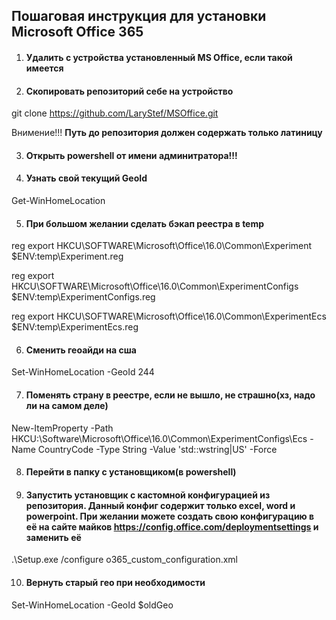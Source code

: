 ## Пошаговая инструкция для установки Microsoft Office 365

1. #### Удалить с устройства установленный MS Office, если такой имеется

2. #### Скопировать репозиторий себе на устройство

git clone https://github.com/LaryStef/MSOffice.git

Внимение!!! **Путь до репозитория должен содержать только латиницу**

3. #### Открыть powershell **от имени админитратора!!!**

4. #### Узнать свой текущий GeoId

Get-WinHomeLocation

5. #### При большом желании сделать бэкап реестра в temp

reg export HKCU\SOFTWARE\Microsoft\Office\16.0\Common\Experiment $ENV:temp\Experiment.reg

reg export HKCU\SOFTWARE\Microsoft\Office\16.0\Common\ExperimentConfigs $ENV:temp\ExperimentConfigs.reg

reg export HKCU\SOFTWARE\Microsoft\Office\16.0\Common\ExperimentEcs $ENV:temp\ExperimentEcs.reg

6. #### Сменить геоайди на сша

Set-WinHomeLocation -GeoId 244

7. #### Поменять страну в реестре, если не вышло, не страшно(хз, надо ли на самом деле)

New-ItemProperty -Path HKCU:\Software\Microsoft\Office\16.0\Common\ExperimentConfigs\Ecs -Name CountryCode -Type String -Value 'std::wstring|US' -Force

8. #### Перейти в папку с установщиком(в powershell)

9. #### Запустить установщик с кастомной конфигурацией из репозитория. Данный конфиг содержит только excel, word и powerpoint. При желании можете создать свою конфигурацию в её на сайте майков https://config.office.com/deploymentsettings и заменить её

.\Setup.exe /configure o365_custom_configuration.xml

10. #### Вернуть старый гео при необходимости

Set-WinHomeLocation -GeoId $oldGeo
